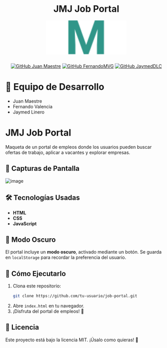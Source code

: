 <div align="center">
  <h1>
    JMJ Job Portal
  </h1>

<img style="margin-bottom: 10px" src="img/logos/jmj blanco.svg" alt="jmj logo" width="250"/>


[![GitHub Juan Maestre](https://img.shields.io/badge/by-JuandiGo1-white)](https://github.com/JuandiGo1)
[![GitHub FernandoMVG](https://img.shields.io/badge/by-FernandoMVG-#00b894)]((https://github.com/FernandoMVG))
[![GitHub JaymedDLC](https://img.shields.io/badge/by-JaymedDLC-white)](https://github.com/JaymeDDLC)

</div>

# 👥 Equipo de Desarrollo

- Juan Maestre
- Fernando Valencia
- Jaymed Linero

# JMJ Job Portal

Maqueta de un portal de empleos  donde los usuarios pueden buscar ofertas de trabajo, aplicar a vacantes y explorar empresas.


## 📸 Capturas de Pantalla

![image](https://github.com/user-attachments/assets/93532ddf-bfd9-48f1-98de-23917efe73ce)


## 🛠️ Tecnologías Usadas

- **HTML**
- **CSS**
- **JavaScript**


## 🎨 Modo Oscuro

El portal incluye un **modo oscuro**, activado mediante un botón. Se guarda en `localStorage` para recordar la preferencia del usuario.


## 🚀 Cómo Ejecutarlo

1. Clona este repositorio:
   ```sh
   git clone https://github.com/tu-usuario/job-portal.git
   ```
2. Abre `index.html` en tu navegador.
3. ¡Disfruta del portal de empleos! 🎉



## 📜 Licencia

Este proyecto está bajo la licencia MIT. ¡Úsalo como quieras! 🚀


